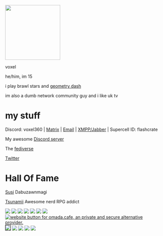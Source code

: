 <a href="https://voxel.is-a.dev/"><img src="https://avatars.githubusercontent.com/u/164063937"  width="177" height="177"></a>

voxel

he/him, im 15

i play brawl stars and [geometry dash](https://gdbrowser.com/u/spade00)

im also a dumb network community guy and i like uk tv


# my stuff

Discord: voxel360 | [Matrix](https://matrix.to/#/@river:ari.lt) | [Email](mailto:lake@ari.lt) | [XMPP/Jabber](xmpp:the@telepath.im) | Supercell ID: flashcrate

My awesome [Discord server](https://dsc.gg/wavesmiley)

The [fediverse](https://plasmatrap.com/@glorb) 

[Twitter](https://twitter.com/thisaintcalledx)
 

# Hall Of Fame

[Susi](https://www.youtube.com/@MaggiePesky) Dabuzawnmagi

[Tsunamii](https://www.youtube.com/@ShizzOwO) Awesome nerd RPG addict

 <a href="https://ari.lt"><img src="https://ari.lt/badge.png"></a>
  <a href="https://lucida.to"><img src="https://lucida.to/buttons/freemusicnow.png"></a>
  <a href="https://arrayinamatrix.xyz"><img src="https://arrayinamatrix.xyz/res/site/banners/custom/black_88x31.gif"></a>
 <a href="https://fsky.io"><img src="https://github.com/voxel-im/voxel-im.github.io/assets/164063937/be1c0764-0a9d-4db0-a43f-8bc212cb55fa"></a>
 <a href="https://aagaming.me"><img src="https://github.com/voxelgit/voxelgit.github.io/assets/164063937/10652165-d245-4880-8a48-da2c4e7765af"></a>
   <a href="https://authenyo.xyz"><img src="https://github.com/voxel-im/voxel-im.github.io/assets/164063937/5b2ee765-9d3d-434e-b18a-6d456004ce26"></a>
 <a href="https://mintchocolate.rocks"><img src="https://github.com/Flake6/flake6.github.io/assets/164063937/3da4fbd1-c26f-47dc-abda-1e90832fc125"></a>
  <a href="https://omada.cafe/"><img src="https://omada.cafe/omada.gif" alt="website button for omada.cafe, an private and secure alternative provider.">
<a href="https://tilde.town/~georgemoody/"><img border="1" src="https://tilde.town/~georgemoody/files/button.png"></a>
<a href="https://jack.cab"><img src="https://github.com/voxel-im/voxel-im.github.io/assets/164063937/45d61d4d-2cd9-4a4d-a8e9-9ad723e0ad4f"></a>
      <a href="https://gra.phite.ro"><img src="https://github.com/voxel-im/voxel-im.github.io/assets/164063937/e9d5f5eb-b42d-470e-8422-5d75e6bc1bd3"></a>
<a href="https://www.mozilla.org/en-US/firefox/new/"><img src="https://github.com/cold360/cold360.github.io/assets/164063937/ed28d206-04e8-4a6e-89bd-9d79937f198a"></a>
<a href="https://code.visualstudio.com"><img src="https://notnite.com/buttons/vscbutton.gif"></a>
